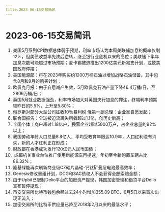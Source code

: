 ```yaml
---
title:2023-06-15交易简讯
---
```

# 2023-06-15交易简讯
1. 美国5月系列CPI数据总体弱于预期，利率市场认为本周美联储加息的概率仅剩12%，但美债收益率先跌后逆转，涨至银行业危机以来的高位；美联储下半年加息次数可能超过市场预期；麦卡锡被迫推出1200亿美元新减支计划，或致美国政府停摆；
2. 美国能源部：将在2023年购买约1200万桶石油以增加战略石油储备，其中包含8月和9月的购买计划；
3. 欧佩克月报：由于自愿减产生效，5月欧佩克石油产量下降46.4万桶/日，至2806万桶/日；
4. 英国5月就业数据强劲，利率市场加大对英国央行加息的押注，终端利率预期较昨日的5.5%，上升至5.80%；
5. 俄罗斯对部分大型公司征收10％暴利税 俄第一副总理：企业家自愿发起；
6. 联合国报告：全球被迫流离失所者超过1.1亿，创历史新高；
7. 全国个体工商户超过1.18亿户，民营企业超过5000万户，占企业总量的92%以上；
8. 我国劳动年龄人口总量8.8亿人，平均受教育年限达10.9年，人口红利没有消失，新的人才红利正在形成；
9. 财政部在香港成功发行120亿元人民币国债；
10.  成都机关事业单位推广使用新能源车再提速，年初至今新购置车辆占比86.32%；
11. 隆基绿能再次刷新商业级CZ硅片晶硅-钙钛矿叠层电池最高效率；
12. Genesis修改重组计划，DCG和3AC债权人不会获得全部索赔金额；
13. 由于Upbit已限制Delio平台的加密资产提现，韩国加密管理和借贷平台Delio宣布暂停提现；
14. 币安交易所比特币钱包余额过去24小时增加355.09 BTC，6月5日以来首次出现正流入；
15. 加密交易所的比特币供应量已降至2018年2月以来的最低水平；